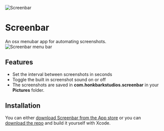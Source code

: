 ![Screenbar](http://www.christianengvall.se/wp-content/uploads/2017/03/screenbar.png "Screenbar main menu")
# Screenbar
An osx menubar app for automating screenshots.    
![Screenbar menu bar](https://www.screenbar.net/assets/images/screenbar-window.png "Screenbar main")    

## Features
- Set the interval between screenshots in seconds
- Toggle the built in screenshot sound on or off
- The screenshots are saved in __com.honkbarkstudios.screenbar__ in your __Pictures__ folder.  


## Installation
You can either [download Screenbar from the App store](https://itunes.apple.com/us/app/screenbar/id1329392611?ls=1&mt=8 "download the executable")
 or you can
 [download the repo](https://github.com/crilleengvall/Screenbar/archive/master.zip "download the repo") and build it yourself with Xcode.

